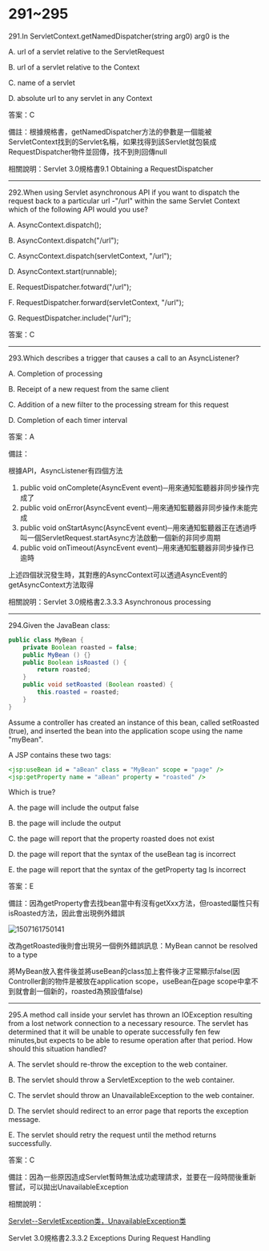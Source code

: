 291~295
========================

291.In ServletContext.getNamedDispatcher(string arg0) arg0 is the

A. url of a servlet relative to the ServletRequest

B. url of a servlet relative to the Context

C. name of a servlet

D. absolute url to any servlet in any Context

答案：C

備註：根據規格書，getNamedDispatcher方法的參數是一個能被ServletContext找到的Servlet名稱，如果找得到該Servlet就包裝成RequestDispatcher物件並回傳，找不到則回傳null

相關說明：Servlet 3.0規格書9.1 Obtaining a RequestDispatcher

---
292.When using Servlet asynchronous API if you want to dispatch the request back to a particular url -"/url" within the same Servlet Context which of the following API would you use?

A. AsyncContext.dispatch();

B. AsyncContext.dispatch("/url");

C. AsyncContext.dispatch(servletContext, "/url");

D. AsyncContext.start(runnable);

E. RequestDispatcher.fotward("/url");

F. RequestDispatcher.forward(servletContext, "/url");

G. RequestDispatcher.include("/url");

答案：C

---
293.Which describes a trigger that causes a call to an AsyncListener?

A. Completion of processing

B. Receipt of a new request from the same client

C. Addition of a new filter to the processing stream for this request

D. Completion of each timer interval

答案：A

備註：

根據API，AsyncListener有四個方法

1. public void onComplete(AsyncEvent event)─用來通知監聽器非同步操作完成了
2. public void onError(AsyncEvent event)─用來通知監聽器非同步操作未能完成
3. public void onStartAsync(AsyncEvent event)─用來通知監聽器正在透過呼叫一個ServletRequest.startAsync方法啟動一個新的非同步周期
4. public void onTimeout(AsyncEvent event)─用來通知監聽器非同步操作已逾時

上述四個狀況發生時，其對應的AsyncContext可以透過AsyncEvent的getAsyncContext方法取得

相關說明：Servlet 3.0規格書2.3.3.3 Asynchronous processing


---
294.Given the JavaBean class:

```java
public class MyBean {
	private Boolean roasted = false;
	public MyBean () {}
	public Boolean isRoasted () { 
		return roasted; 
	}
	public void setRoasted (Boolean roasted) { 
		this.roasted = roasted; 
	}
}
```

Assume a controller has created an instance of this bean, called setRoasted (true), and inserted the bean into
the application scope using the name "myBean".

A JSP contains these two tags:

```jsp
<jsp:useBean id = "aBean" class = "MyBean" scope = "page" />
<jsp:getProperty name = "aBean" property = "roasted" />
```

Which is true?

A. the page will include the output false

B. the page will include the output

C. the page will report that the property roasted does not exist

D. the page will report that the syntax of the useBean tag is incorrect

E. the page will report that the syntax of the getProperty tag ls incorrect

答案：E

備註：因為getProperty會去找bean當中有沒有getXxx方法，但roasted屬性只有isRoasted方法，因此會出現例外錯誤

![1507161750141](file://media/11115.jpeg)

改為getRoasted後則會出現另一個例外錯誤訊息：MyBean cannot be resolved to a type

將MyBean放入套件後並將useBean的class加上套件後才正常顯示false(因Controller創的物件是被放在application scope，useBean在page scope中拿不到就會創一個新的，roasted為預設值false)


---
295.A method call inside your servlet has thrown an IOException resulting from a lost network connection to a necessary resource. The servlet has determined that it will be unable to operate successfully fen few minutes,but expects to be able to resume operation after that period. How should this situation handled?

A. The servlet should re-throw the exception to the web container.

B. The servlet should throw a ServletException to the web container.

C. The servlet should throw an UnavailableException to the web container.

D. The servlet should redirect to an error page that reports the exception message.

E. The servlet should retry the request until the method returns successfully.

答案：C

備註：因為一些原因造成Servlet暫時無法成功處理請求，並要在一段時間後重新嘗試，可以拋出UnavailableException

相關說明：

[Servlet--ServletException类，UnavailableException类](http://blog.csdn.net/u011794238/article/details/46502471)

Servlet 3.0規格書2.3.3.2 Exceptions During Request Handling